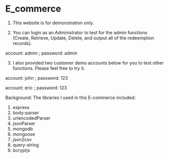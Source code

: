 # E_commerce

1. This website is for demonstration only.

2. You can login as an Administrator to test for the admin functions (Create, Retrieve, Update, Delete, and output all of the redeemption records).

account: admin  ;  password: admin

3. I also provided two customer demo accounts below for you to test other functions. Please feel free to try it.

account: john  ;  password: 123

account: eric  ;  password: 123

Background:
The libraries I used in this E-commerce included:
1. express
2. body-parser
3. urlencodedParser
4. jsonParser
5. mongodb
6. mongoose
7. json2csv
8. query-string
9. bcryptjs
